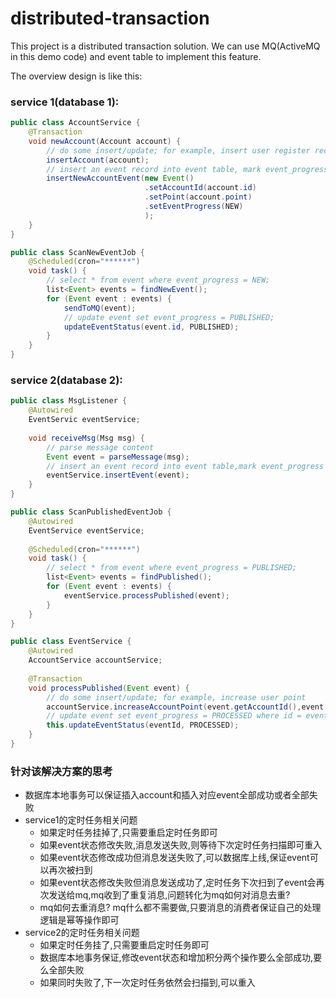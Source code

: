 # distributed-transaction

This project is a distributed transaction solution. We can use MQ(ActiveMQ in this demo code) and event table to implement this feature.

The overview design is like this:

### service 1(database 1):
```java
public class AccountService {
    @Transaction 
    void newAccount(Account account) {
        // do some insert/update; for example, insert user register records;
        insertAccount(account); 
        // insert an event record into event table, mark event_progress as NEW;
        insertNewAccountEvent(new Event()
                              .setAccountId(account.id)
                              .setPoint(account.point)
                              .setEventProgress(NEW)
                              ); 
    }
}
```

```java
public class ScanNewEventJob {
    @Scheduled(cron="******")
    void task() {
        // select * from event where event_progress = NEW;
        list<Event> events = findNewEvent(); 
        for (Event event : events) {
            sendToMQ(event);
            // update event set event_progress = PUBLISHED;
            updateEventStatus(event.id, PUBLISHED);
        }
    }
}
```
### service 2(database 2):
```java
public class MsgListener {
    @Autowired
    EventServic eventService;
    
    void receiveMsg(Msg msg) {
        // parse message content
        Event event = parseMessage(msg);
        // insert an event record into event table,mark event_progress as PUBLISHED;
        eventService.insertEvent(event);
    }
}
```

```java
public class ScanPublishedEventJob {
    @Autowired
    EventService eventService;
    
    @Scheduled(cron="******")
    void task() {
        // select * from event where event_progress = PUBLISHED;
        list<Event> events = findPublished(); 
        for (Event event : events) {
            eventService.processPublished(event);
        }
    }
}
```
```java
public class EventService {
    @Autowired
    AccountService accountService;
    
    @Transaction
    void processPublished(Event event) {
        // do some insert/update; for example, increase user point
        accountService.increaseAccountPoint(event.getAccountId(),event.getPoint()); 
        // update event set event_progress = PROCESSED where id = event.id;
        this.updateEventStatus(eventId, PROCESSED); 
    }
}
```
### 针对该解决方案的思考
   - 数据库本地事务可以保证插入account和插入对应event全部成功或者全部失败
   - service1的定时任务相关问题
      - 如果定时任务挂掉了,只需要重启定时任务即可
      - 如果event状态修改失败,消息发送失败,则等待下次定时任务扫描即可重入
      - 如果event状态修改成功但消息发送失败了,可以数据库上线,保证event可以再次被扫到
      - 如果event状态修改失败但消息发送成功了,定时任务下次扫到了event会再次发送给mq,mq收到了重复消息,问题转化为mq如何对消息去重?
      - mq如何去重消息? mq什么都不需要做,只要消息的消费者保证自己的处理逻辑是幂等操作即可
   - service2的定时任务相关问题
      - 如果定时任务挂了,只需要重启定时任务即可
      - 数据库本地事务保证,修改event状态和增加积分两个操作要么全部成功,要么全部失败
      - 如果同时失败了,下一次定时任务依然会扫描到,可以重入